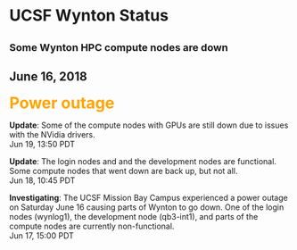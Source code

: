 # UCSF Wynton Status

<div class="alert alert-warning" role="alert" style="margin-top: 3ex; margin-bottom: 3ex; font-size: large;">
<strong>Some Wynton HPC compute nodes are down</strong>
</div>

## June 16, 2018

<span style="font-size: 200%; font-weight: bold; color: orange;">Power outage</span>

**Update**: Some of the compute nodes with GPUs are still down due to issues with the NVidia drivers.
<br><span class="timestamp">Jun 19, 13:50 PDT</span>

**Update**: The login nodes and and the development nodes are functional. Some compute nodes that went down are back up, but not all.
<br><span class="timestamp">Jun 18, 10:45 PDT</span>

**Investigating**: The UCSF Mission Bay Campus experienced a power outage on Saturday June 16 causing parts of Wynton to go down.  One of the login nodes (wynlog1), the development node (qb3-int1), and parts of the compute nodes are currently non-functional.
<br><span class="timestamp">Jun 17, 15:00 PDT</span>

